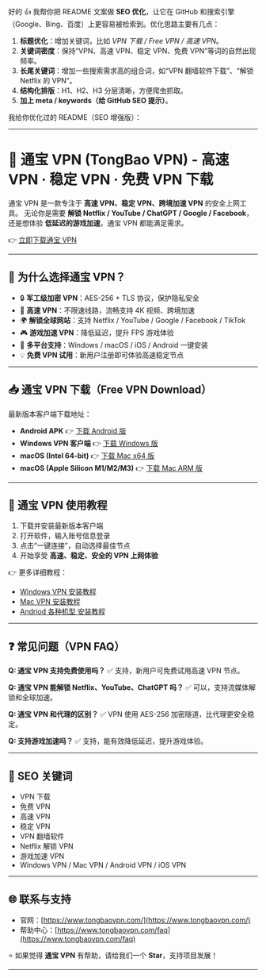 好的 👍
我帮你把 README 文案做 **SEO 优化**，让它在 GitHub 和搜索引擎（Google、Bing、百度）上更容易被检索到。优化思路主要有几点：

1. **标题优化**：增加关键词，比如 *VPN 下载 / Free VPN / 高速 VPN*。
2. **关键词密度**：保持“VPN、高速 VPN、稳定 VPN、免费 VPN”等词的自然出现频率。
3. **长尾关键词**：增加一些搜索需求高的组合词，如“VPN 翻墙软件下载”、“解锁 Netflix 的 VPN”。
4. **结构化排版**：H1、H2、H3 分层清晰，方便爬虫抓取。
5. **加上 meta / keywords（给 GitHub SEO 提示）**。

我给你优化过的 README（SEO 增强版）：

---

# 🚀 通宝 VPN (TongBao VPN) - 高速 VPN · 稳定 VPN · 免费 VPN 下载

通宝 VPN 是一款专注于 **高速 VPN、稳定 VPN、跨境加速 VPN** 的安全上网工具。
无论你是需要 **解锁 Netflix / YouTube / ChatGPT / Google / Facebook**，还是想体验 **低延迟的游戏加速**，通宝 VPN 都能满足需求。

👉 [立即下载通宝 VPN](https://www.tongbaovpn.com/)

---

## 🌟 为什么选择通宝 VPN？

* 🔒 **军工级加密 VPN**：AES-256 + TLS 协议，保护隐私安全
* 🚀 **高速 VPN**：不限速线路，流畅支持 4K 视频、跨境加速
* 🌍 **解锁全球网站**：支持 Netflix / YouTube / Google / Facebook / TikTok
* 🎮 **游戏加速 VPN**：降低延迟，提升 FPS 游戏体验
* 📱 **多平台支持**：Windows / macOS / iOS / Android 一键安装
* 💡 **免费 VPN 试用**：新用户注册即可体验高速稳定节点

---

## 📥 通宝 VPN 下载（Free VPN Download）

最新版本客户端下载地址：

* **Android APK** 👉 [下载 Android 版](https://update.tongbaovpn.com/app-release.apk?v=1.16.32&t=1757397093)
* **Windows VPN 客户端** 👉 [下载 Windows 版](https://update.tongbaovpn.com/TongBaoVPN_Windows_1.6.38.exe)
* **macOS (Intel 64-bit)** 👉 [下载 Mac x64 版](https://update.tongbaovpn.com/TongBaoVPN_1.6.38_x64.dmg)
* **macOS (Apple Silicon M1/M2/M3)** 👉 [下载 Mac ARM 版](https://update.tongbaovpn.com/TongBaoVPN_1.6.38_arm64.dmg)

---

## 🚀 通宝 VPN 使用教程

1. 下载并安装最新版本客户端
2. 打开软件，输入账号信息登录
3. 点击“一键连接”，自动选择最佳节点
4. 开始享受 **高速、稳定、安全的 VPN 上网体验**

👉 更多详细教程：

* [Windows VPN 安装教程](https://www.tongbaovpn.com/faq/7-Windows%E7%89%88%E6%9C%AC%E7%9A%84%E9%80%9A%E5%AE%9DVPN%E4%B8%8B%E8%BD%BD%E5%AE%89%E8%A3%85%E6%95%99%E7%A8%8B)
* [Mac VPN 安装教程](https://www.tongbaovpn.com/faq/6-Mac%E7%89%88%E6%9C%AC%E7%9A%84%E9%80%9A%E5%AE%9DVPN%E4%B8%8B%E8%BD%BD%E5%AE%89%E8%A3%85%E6%95%99%E7%A8%8B)
* [Andriod 各种机型 安装教程](https://www.tongbaovpn.com/faq)
---

## ❓ 常见问题（VPN FAQ）

**Q: 通宝 VPN 支持免费使用吗？**
✅ 支持，新用户可免费试用高速 VPN 节点。

**Q: 通宝 VPN 能解锁 Netflix、YouTube、ChatGPT 吗？**
✅ 可以，支持流媒体解锁和全球加速。

**Q: 通宝 VPN 和代理的区别？**
✅ VPN 使用 AES-256 加密隧道，比代理更安全稳定。

**Q: 支持游戏加速吗？**
✅ 支持，能有效降低延迟，提升游戏体验。

---

## 🔑 SEO 关键词

* VPN 下载
* 免费 VPN
* 高速 VPN
* 稳定 VPN
* VPN 翻墙软件
* Netflix 解锁 VPN
* 游戏加速 VPN
* Windows VPN / Mac VPN / Android VPN / iOS VPN

---

## 🌐 联系与支持

* 官网：[https://www.tongbaovpn.com/](https://www.tongbaovpn.com/)
* 帮助中心：[https://www.tongbaovpn.com/faq](https://www.tongbaovpn.com/faq)

⭐ 如果觉得 **通宝 VPN** 有帮助，请给我们一个 **Star**，支持项目发展！

---
